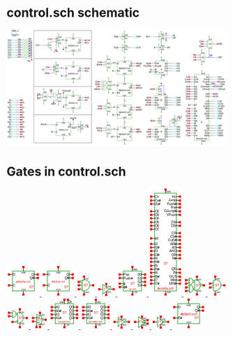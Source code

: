 # control.sch schematic
![control.sch](control.png)
# Gates in control.sch
[ ![dpflipflop](dpflipflop-sym.png) ](dpflipflop.html)
[ ![dflipflop](dflipflop-sym.png) ](dflipflop.html)
[ ![nor3](nor3-sym.png) ](nor3.html)
[ ![not](not-sym.png) ](not.html)
[ ![sp](sp-sym.png) ](sp.html)
[ ![decode](decode-sym.png) ](decode.html)
[ ![nandor](nandor-sym.png) ](nandor.html)
[ ![nor](nor-sym.png) ](nor.html)
[ ![nor1and](nor1and-sym.png) ](nor1and.html)
[ ![seli](seli-sym.png) ](seli.html)
[ ![fourpd](fourpd-sym.png) ](fourpd.html)
[ ![decoder](decoder-sym.png) ](decoder.html)
[ ![notp](notp-sym.png) ](notp.html)
[ ![noverlap](noverlap-sym.png) ](noverlap.html)
[ ![cnot](cnot-sym.png) ](cnot.html)
[ ![diplatch](diplatch-sym.png) ](diplatch.html)
